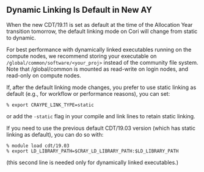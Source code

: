 ## Dynamic Linking Is Default in New AY

When the new CDT/19.11 is set as default at the time of the Allocation Year 
transition tomorrow, the default linking mode on Cori will change from static 
to dynamic. 

For best performance with dynamically linked executables running on the compute
nodes, we recommend storing your executable on 
`/global/common/software/<your_proj>` instead of the community file system. 
Note that /global/common is mounted as read-write on login nodes, and 
read-only on compute nodes.

If, after the default linking mode changes, you prefer to use static linking as 
default (e.g., for workflow or performance reasons), you can set:
```
% export CRAYPE_LINK_TYPE=static   
```
or add the `-static` flag in your compile and link lines to retain static 
linking.

If you need to use the previous default CDT/19.03 version (which has static 
linking as default), you can do so with:
```
% module load cdt/19.03 
% export LD_LIBRARY_PATH=$CRAY_LD_LIBRARY_PATH:$LD_LIBRARY_PATH 
```
(this second line is needed only for dynamically linked executables.)

